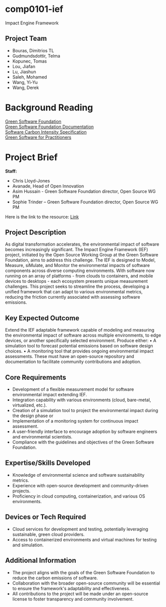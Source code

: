 # comp0101-ief
Impact Engine Framework 

## Project Team
- Bouras, Dimitrios TL
- Gudmundsdottir, Telma
- Kopunec, Tomas
- Lou, Jiafan
- Lu, Jiashun
- Saleh, Mohamed
- Wang, Yi-Yu
- Wang, Derek

# Background Reading
[Green Software Foundation](https://github.com/Green-Software-Foundation) <br/>
[Green Software Foundation Documentation](https://github.com/Green-Software-Foundation/if-docs/tree/master/docs) <br/>
[Software Carbon Intensity Specification](https://github.com/Green-Software-Foundation/sci/blob/main/Software_Carbon_Intensity/Software_Carbon_Intensity_Specification.md) <br/>
[Green Software for Practitioners](https://training.linuxfoundation.org/training/green-software-for-practitioners-lfc131/) <br/>

# Project Brief
**Staff:**
- Chris Lloyd-Jones
- Avanade, Head of Open Innovation
- Asim Hussain - Green Software Foundation director, Open Source WG PM 
- Sophie Trinder – Green Software Foundation director, Open Source WG PM 

Here is the link to the resource: [Link](https://github.com/Green-Software-Foundation/if)

## Project Description
As digital transformation accelerates, the environmental impact of software becomes increasingly significant. The Impact Engine Framework (IEF) project, initiated by the Open Source Working Group at the Green Software Foundation, aims to address this challenge. The IEF is designed to Model, Measure, siMulate, and Monitor the environmental impacts of software components across diverse computing environments. With software now running on an array of platforms - from clouds to containers, and mobile devices to desktops - each ecosystem presents unique measurement challenges. This project seeks to streamline the process, developing a unified framework that can adapt to various environmental metrics, reducing the friction currently associated with assessing software emissions.

## Key Expected Outcome
Extend the IEF adaptable framework capable of modeling and measuring the environmental impact of software across multiple environments, to edge devices, or another specifically selected environment.
Produce either:
•	A simulation tool to forecast potential emissions based on software design choices.
•	A monitoring tool that provides ongoing environmental impact assessments.
These must have an open-source repository and documentation to facilitate community contributions and adoption.

## Core Requirements
- Development of a flexible measurement model for software environmental impact extending IEF.
- Integration capability with various environments (cloud, bare-metal, virtualized, etc.).
- Creation of a simulation tool to project the environmental impact during the design phase or
- Implementation of a monitoring system for continuous impact assessment.
- A user-friendly interface to encourage adoption by software engineers and environmental scientists.
- Compliance with the guidelines and objectives of the Green Software Foundation.

## Expertise/Skills Developed
- Knowledge of environmental science and software sustainability metrics.
- Experience with open-source development and community-driven projects.
- Proficiency in cloud computing, containerization, and various OS environments.

## Devices or Tech Required
- Cloud services for development and testing, potentially leveraging sustainable, green cloud providers.
- Access to containerized environments and virtual machines for testing and simulation.

## Additional Information
- The project aligns with the goals of the Green Software Foundation to reduce the carbon emissions of software.
- Collaboration with the broader open-source community will be essential to ensure the framework's adaptability and effectiveness.
- All contributions to the project will be made under an open-source license to foster transparency and community involvement.
